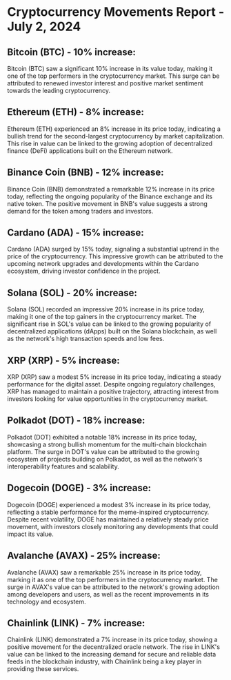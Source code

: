 # Cryptocurrency Movements Report - July 2, 2024

## Bitcoin (BTC) - 10% increase:
Bitcoin (BTC) saw a significant 10% increase in its value today, making it one of the top performers in the cryptocurrency market. This surge can be attributed to renewed investor interest and positive market sentiment towards the leading cryptocurrency.

## Ethereum (ETH) - 8% increase:
Ethereum (ETH) experienced an 8% increase in its price today, indicating a bullish trend for the second-largest cryptocurrency by market capitalization. This rise in value can be linked to the growing adoption of decentralized finance (DeFi) applications built on the Ethereum network.

## Binance Coin (BNB) - 12% increase:
Binance Coin (BNB) demonstrated a remarkable 12% increase in its price today, reflecting the ongoing popularity of the Binance exchange and its native token. The positive movement in BNB's value suggests a strong demand for the token among traders and investors.

## Cardano (ADA) - 15% increase:
Cardano (ADA) surged by 15% today, signaling a substantial uptrend in the price of the cryptocurrency. This impressive growth can be attributed to the upcoming network upgrades and developments within the Cardano ecosystem, driving investor confidence in the project.

## Solana (SOL) - 20% increase:
Solana (SOL) recorded an impressive 20% increase in its price today, making it one of the top gainers in the cryptocurrency market. The significant rise in SOL's value can be linked to the growing popularity of decentralized applications (dApps) built on the Solana blockchain, as well as the network's high transaction speeds and low fees.

## XRP (XRP) - 5% increase:
XRP (XRP) saw a modest 5% increase in its price today, indicating a steady performance for the digital asset. Despite ongoing regulatory challenges, XRP has managed to maintain a positive trajectory, attracting interest from investors looking for value opportunities in the cryptocurrency market.

## Polkadot (DOT) - 18% increase:
Polkadot (DOT) exhibited a notable 18% increase in its price today, showcasing a strong bullish momentum for the multi-chain blockchain platform. The surge in DOT's value can be attributed to the growing ecosystem of projects building on Polkadot, as well as the network's interoperability features and scalability.

## Dogecoin (DOGE) - 3% increase:
Dogecoin (DOGE) experienced a modest 3% increase in its price today, reflecting a stable performance for the meme-inspired cryptocurrency. Despite recent volatility, DOGE has maintained a relatively steady price movement, with investors closely monitoring any developments that could impact its value.

## Avalanche (AVAX) - 25% increase:
Avalanche (AVAX) saw a remarkable 25% increase in its price today, marking it as one of the top performers in the cryptocurrency market. The surge in AVAX's value can be attributed to the network's growing adoption among developers and users, as well as the recent improvements in its technology and ecosystem.

## Chainlink (LINK) - 7% increase:
Chainlink (LINK) demonstrated a 7% increase in its price today, showing a positive movement for the decentralized oracle network. The rise in LINK's value can be linked to the increasing demand for secure and reliable data feeds in the blockchain industry, with Chainlink being a key player in providing these services.
